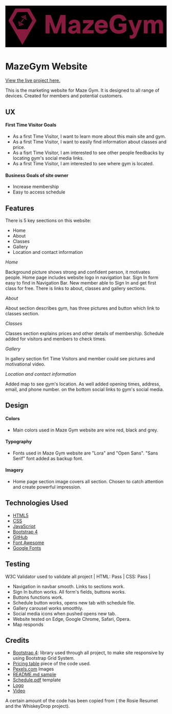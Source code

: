 ![MazeGym logo](assets/images/logo.png)

# **MazeGym Website**


[View the live project here.](https://ernestamajute.github.io/MazeGym-MS1/)

This is the marketing website for Maze Gym. It is designed to all range of devices. Created for members and potential customers. 

## **UX** ##


#### First Time Visitor Goals ####

- As a first Time Visitor, I want to learn more about this main site and gym.
- As a first Time Visitor, I want to easily find information about classes and price.
- As a fisrt Time Visitor, I am interested to see other people feedbacks by locating gym's social media links.
- As a first Time Visitor, I am interested to see where gym is located.

#### Business Goals of site owner ####
 - Increase membership
 - Easy to access schedule

## **Features** ##

There is 5 key seections on this website:

 - Home 
 - About
 - Classes
 - Gallery
 - Location and contact information

_Home_

Background picture shows strong and confident person, it motivates people. Home page includes website logo in navigation bar. Sign In form easy to find in Navigation Bar. New member able to Sign In and get first class for free. There is links to about, classes and gallery sections. 

_About_

About section describes gym, has three pictures and button which link to classes section.

_Classes_

Classes section explains prices and other details of membership. Schedule added for visitors and members to check times.

_Gallery_

In gallery section firt Time Visitors and member could see pictures and motivational video.

_Location and contact information_

Added map to see gym's location. As well added opening times, address, email, and phone number. on the bottom social links to gym's social media.

## **Design** ##

#### Colors ####
 - Main colors used in Maze Gym website are wine red, black and grey.

 #### Typography ####

 - Fonts used in Maze Gym website are "Lora" and "Open Sans". "Sans Serif" font added as backup font.

 #### Imagery ####

 - Home page section image covers all section. Chosen to catch attention and create powerful impression.

## **Technologies Used** ##

- [HTML5](https://lt.wikipedia.org/wiki/HTML)
- [CSS](https://en.wikipedia.org/wiki/CSS)
- [JavaScript](https://en.wikipedia.org/wiki/JavaScript)
- [Bootstrap 4](https://getbootstrap.com/)
- [GitHub](https://github.com/)
- [Font Awesome](https://fontawesome.com/)
- [Google Fonts](https://fonts.google.com/)


## **Testing** ##

W3C Validator used to validate all project | HTML: Pass | CSS: Pass |

- Navigation in navbar smooth. Links to sections work.
- Sign In button works. All form's fields, buttons works.
- Buttons functions work.
- Schedule button works, opens new tab with schedule file.
- Gallery carousel works smoothly.
- Social media icons when pushed opens new tab.
- Website tested on Edge, Google Chrome, Safari, Opera.
- Map responds

## **Credits** ##



- [Bootstrap 4](https://getbootstrap.com/): library used through all project, to make site responsive by using Bootstrap Grid System.
- [Pricing table](https://getbootstrap.com/docs/4.5/examples/pricing/) piece of the code used.
- [Pexels.com](https://www.pexels.com/) Images
- [README.md sample](https://github.com/Code-Institute-Solutions/SampleREADME)
- [Schedule.pdf](https://www.printablee.com/) template
- [Logo](https://www.namecheap.com/)
- [Video](https://www.youtube.com)


A certain amount of the code has been copied from ( the Rosie Resumet and the WhiskeyDrop project).

    

